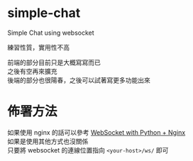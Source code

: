 simple-chat
===========

Simple Chat using websocket

練習性質，實用性不高 
 
前端的部分目前只是大概寫寫而已  
之後有空再來擴充  
後端的部分也很陽春，之後可以試著寫更多功能出來

佈署方法
===========

如果使用 nginx 的話可以參考 [WebSocket with Python + Nginx](http://pika-dev.logdown.com/posts/191672-websocket-server-with-python-nginx)  
如果是使用其他方式也沒關係  
只要將 websocket 的連線位置指向 `<your-host>/ws/` 即可 
